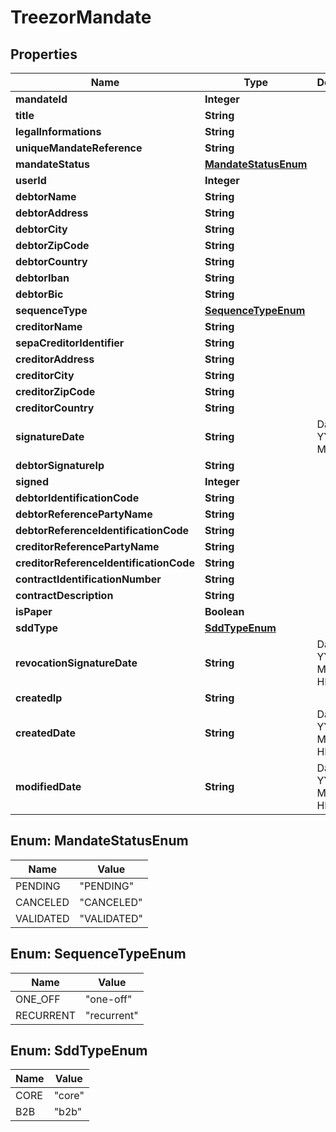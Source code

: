 
# TreezorMandate

## Properties
Name | Type | Description | Notes
------------ | ------------- | ------------- | -------------
**mandateId** | **Integer** |  |  [optional]
**title** | **String** |  |  [optional]
**legalInformations** | **String** |  |  [optional]
**uniqueMandateReference** | **String** |  |  [optional]
**mandateStatus** | [**MandateStatusEnum**](#MandateStatusEnum) |  |  [optional]
**userId** | **Integer** |  |  [optional]
**debtorName** | **String** |  |  [optional]
**debtorAddress** | **String** |  |  [optional]
**debtorCity** | **String** |  |  [optional]
**debtorZipCode** | **String** |  |  [optional]
**debtorCountry** | **String** |  |  [optional]
**debtorIban** | **String** |  |  [optional]
**debtorBic** | **String** |  |  [optional]
**sequenceType** | [**SequenceTypeEnum**](#SequenceTypeEnum) |  |  [optional]
**creditorName** | **String** |  |  [optional]
**sepaCreditorIdentifier** | **String** |  |  [optional]
**creditorAddress** | **String** |  |  [optional]
**creditorCity** | **String** |  |  [optional]
**creditorZipCode** | **String** |  |  [optional]
**creditorCountry** | **String** |  |  [optional]
**signatureDate** | **String** | Date YYYY-MM-DD |  [optional]
**debtorSignatureIp** | **String** |  |  [optional]
**signed** | **Integer** |  |  [optional]
**debtorIdentificationCode** | **String** |  |  [optional]
**debtorReferencePartyName** | **String** |  |  [optional]
**debtorReferenceIdentificationCode** | **String** |  |  [optional]
**creditorReferencePartyName** | **String** |  |  [optional]
**creditorReferenceIdentificationCode** | **String** |  |  [optional]
**contractIdentificationNumber** | **String** |  |  [optional]
**contractDescription** | **String** |  |  [optional]
**isPaper** | **Boolean** |  |  [optional]
**sddType** | [**SddTypeEnum**](#SddTypeEnum) |  |  [optional]
**revocationSignatureDate** | **String** | Date YYYY-MM-DD HH:MM:SS |  [optional]
**createdIp** | **String** |  |  [optional]
**createdDate** | **String** | Date YYYY-MM-DD HH:MM:SS |  [optional]
**modifiedDate** | **String** | Date YYYY-MM-DD HH:MM:SS |  [optional]


<a name="MandateStatusEnum"></a>
## Enum: MandateStatusEnum
Name | Value
---- | -----
PENDING | &quot;PENDING&quot;
CANCELED | &quot;CANCELED&quot;
VALIDATED | &quot;VALIDATED&quot;


<a name="SequenceTypeEnum"></a>
## Enum: SequenceTypeEnum
Name | Value
---- | -----
ONE_OFF | &quot;one-off&quot;
RECURRENT | &quot;recurrent&quot;


<a name="SddTypeEnum"></a>
## Enum: SddTypeEnum
Name | Value
---- | -----
CORE | &quot;core&quot;
B2B | &quot;b2b&quot;



